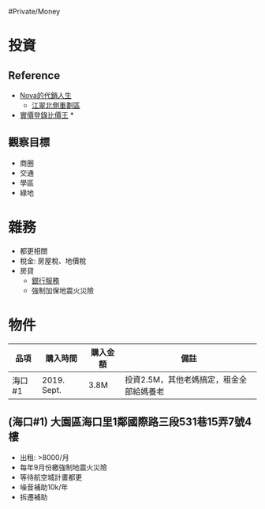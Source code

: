 #Private/Money

# 投資

## Reference

* [Nova的代銷人生](https://www.youtube.com/channel/UC201CK4Dk3hXKLe6mm-Ud4A/videos)
	* [江翠北側重劃區](https://www.youtube.com/watch?v=IP4ZrJodXeI)
* [實價登錄比價王](https://www.houseprice.tw/)
	* 

## 觀察目標
* 商圈
* 交通
* 學區
* 綠地

# 雜務

* 都更相關
* 稅金: 房屋稅、地價稅
* 房貸
    * [銀行服務](銀行服務.md)
    * 強制加保地震火災險

# 物件

| 品項 | 購入時間 |購入金額| 備註 |
| ---- | ---- | ---- | ---- |
| 海口#1 | 2019. Sept. | 3.8M | 投資2.5M，其他老媽搞定，租金全部給媽養老 |

## (海口#1) 大園區海口里1鄰國際路三段531巷15弄7號4樓

* 出租: >8000/月
* 每年9月份繳強制地震火災險
* 等待航空城計畫都更
* 噪音補助10k/年
* 拆遷補助